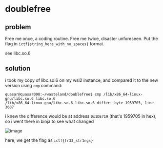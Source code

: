 # doublefree

## problem

Free me once, a coding routine. Free me twice, disaster unforeseen. Put the flag in `ictf{string_here_with_no_spaces}` format.

see libc.so.6

## solution

i took my copy of libc.so.6 on my wsl2 instance, and compared it to the new version using `cmp` command:

```
quasar@quasar098:~/wasteland/doublefree$ cmp /lib/x86_64-linux-gnu/libc.so.6 libc.so.6
/lib/x86_64-linux-gnu/libc.so.6 libc.so.6 differ: byte 1959705, line 3687
```

i knew the difference would be at address `0x1DE719` (that's 1959705 in hex), so i went there in binja to see what changed

![image](https://github.com/quasar098/ctf-writeups/assets/70716985/337b0666-3ec1-4113-aa1a-3d31896d2075)

here, we get the flag as `ictf{fr33_str1ngs}`
